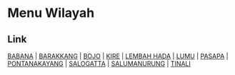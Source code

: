 # Menu Wilayah

## Link

[BABANA](https://github.com/gigit-pemilu/pemilu-2024-76-sulawesi-barat/tree/main/pilpres/hitung-suara/sub/76-sulawesi-barat/sub/06-mamuju-tengah/sub/03-budong-budong/sub/2001-babana)
 | 
[BARAKKANG](https://github.com/gigit-pemilu/pemilu-2024-76-sulawesi-barat/tree/main/pilpres/hitung-suara/sub/76-sulawesi-barat/sub/06-mamuju-tengah/sub/03-budong-budong/sub/2010-barakkang)
 | 
[BOJO](https://github.com/gigit-pemilu/pemilu-2024-76-sulawesi-barat/tree/main/pilpres/hitung-suara/sub/76-sulawesi-barat/sub/06-mamuju-tengah/sub/03-budong-budong/sub/2009-bojo)
 | 
[KIRE](https://github.com/gigit-pemilu/pemilu-2024-76-sulawesi-barat/tree/main/pilpres/hitung-suara/sub/76-sulawesi-barat/sub/06-mamuju-tengah/sub/03-budong-budong/sub/2005-kire)
 | 
[LEMBAH HADA](https://github.com/gigit-pemilu/pemilu-2024-76-sulawesi-barat/tree/main/pilpres/hitung-suara/sub/76-sulawesi-barat/sub/06-mamuju-tengah/sub/03-budong-budong/sub/2011-lembah-hada)
 | 
[LUMU](https://github.com/gigit-pemilu/pemilu-2024-76-sulawesi-barat/tree/main/pilpres/hitung-suara/sub/76-sulawesi-barat/sub/06-mamuju-tengah/sub/03-budong-budong/sub/2002-lumu)
 | 
[PASAPA](https://github.com/gigit-pemilu/pemilu-2024-76-sulawesi-barat/tree/main/pilpres/hitung-suara/sub/76-sulawesi-barat/sub/06-mamuju-tengah/sub/03-budong-budong/sub/2008-pasapa)
 | 
[PONTANAKAYANG](https://github.com/gigit-pemilu/pemilu-2024-76-sulawesi-barat/tree/main/pilpres/hitung-suara/sub/76-sulawesi-barat/sub/06-mamuju-tengah/sub/03-budong-budong/sub/2003-pontanakayang)
 | 
[SALOGATTA](https://github.com/gigit-pemilu/pemilu-2024-76-sulawesi-barat/tree/main/pilpres/hitung-suara/sub/76-sulawesi-barat/sub/06-mamuju-tengah/sub/03-budong-budong/sub/2004-salogatta)
 | 
[SALUMANURUNG](https://github.com/gigit-pemilu/pemilu-2024-76-sulawesi-barat/tree/main/pilpres/hitung-suara/sub/76-sulawesi-barat/sub/06-mamuju-tengah/sub/03-budong-budong/sub/2007-salumanurung)
 | 
[TINALI](https://github.com/gigit-pemilu/pemilu-2024-76-sulawesi-barat/tree/main/pilpres/hitung-suara/sub/76-sulawesi-barat/sub/06-mamuju-tengah/sub/03-budong-budong/sub/2006-tinali)

